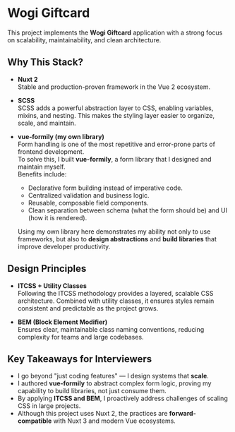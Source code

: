 # Wogi Giftcard

This project implements the **Wogi Giftcard** application with a strong focus on scalability, maintainability, and clean architecture.

## Why This Stack?

- **Nuxt 2**  
  Stable and production-proven framework in the Vue 2 ecosystem.

- **SCSS**  
  SCSS adds a powerful abstraction layer to CSS, enabling variables, mixins, and nesting. This makes the styling layer easier to organize, scale, and maintain.

- **vue-formily (my own library)**  
  Form handling is one of the most repetitive and error-prone parts of frontend development.  
  To solve this, I built **vue-formily**, a form library that I designed and maintain myself.  
  Benefits include:
  - Declarative form building instead of imperative code.  
  - Centralized validation and business logic.  
  - Reusable, composable field components.  
  - Clean separation between schema (what the form should be) and UI (how it is rendered).  

  Using my own library here demonstrates my ability not only to use frameworks, but also to **design abstractions** and **build libraries** that improve developer productivity.

## Design Principles

- **ITCSS + Utility Classes**  
  Following the ITCSS methodology provides a layered, scalable CSS architecture. Combined with utility classes, it ensures styles remain consistent and predictable as the project grows.

- **BEM (Block Element Modifier)**  
  Ensures clear, maintainable class naming conventions, reducing complexity for teams and large codebases.

## Key Takeaways for Interviewers

- I go beyond "just coding features" — I design systems that **scale**.  
- I authored **vue-formily** to abstract complex form logic, proving my capability to build libraries, not just consume them.  
- By applying **ITCSS and BEM**, I proactively address challenges of scaling CSS in large projects.  
- Although this project uses Nuxt 2, the practices are **forward-compatible** with Nuxt 3 and modern Vue ecosystems.
